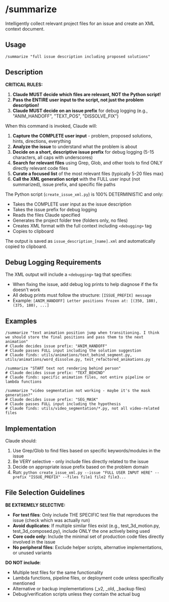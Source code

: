 # /summarize

Intelligently collect relevant project files for an issue and create an XML context document.

## Usage
```
/summarize "full issue description including proposed solutions"
```

## Description
**CRITICAL RULES:**
1. **Claude MUST decide which files are relevant, NOT the Python script!**
2. **Pass the ENTIRE user input to the script, not just the problem description!**
3. **Claude MUST decide on an issue prefix** for debug logging (e.g., "ANIM_HANDOFF", "TEXT_POS", "DISSOLVE_FIX")

When this command is invoked, Claude will:
1. **Capture the COMPLETE user input** - problem, proposed solutions, hints, directions, everything
2. **Analyze the issue** to understand what the problem is about
3. **Decide on a short, descriptive issue prefix** for debug logging (5-15 characters, all caps with underscores)
4. **Search for relevant files** using Grep, Glob, and other tools to find ONLY directly relevant code files
5. **Curate a focused list** of the most relevant files (typically 5-20 files max)
6. **Call the XML generation script** with the FULL user input (not summarized), issue prefix, and specific file paths

The Python script (`create_issue_xml.py`) is 100% DETERMINISTIC and only:
- Takes the COMPLETE user input as the issue description
- Takes the issue prefix for debug logging
- Reads the files Claude specified
- Generates the project folder tree (folders only, no files)
- Creates XML format with the full context including `<debugging>` tag
- Copies to clipboard

The output is saved as `issue_description_[name].xml` and automatically copied to clipboard.

## Debug Logging Requirements
The XML output will include a `<debugging>` tag that specifies:
- When fixing the issue, add debug log prints to help diagnose if the fix doesn't work
- All debug prints must follow the structure: `[ISSUE_PREFIX] message`
- Example: `[ANIM_HANDOFF] Letter positions frozen at: [(350, 180), (375, 180), ...]`

## Examples
```
/summarize "text animation position jump when transitioning. I think we should store the final positions and pass them to the next animation"
# Claude decides issue prefix: "ANIM_HANDOFF"
# Claude passes FULL input including the solution suggestion
# Claude finds: utils/animations/text_behind_segment.py, utils/animations/word_dissolve.py, test_refactored_animations.py

/summarize "START text not rendering behind person"
# Claude decides issue prefix: "TEXT_BEHIND"
# Claude finds: specific animation files, not entire pipeline or lambda functions

/summarize "video segmentation not working - maybe it's the mask generation?"
# Claude decides issue prefix: "SEG_MASK"
# Claude passes FULL input including the hypothesis
# Claude finds: utils/video_segmentation/*.py, not all video-related files
```

## Implementation
Claude should:
1. Use Grep/Glob to find files based on specific keywords/modules in the issue
2. Be VERY selective - only include files directly related to the issue
3. Decide on appropriate issue prefix based on the problem domain
4. Run: `python create_issue_xml.py --issue "FULL USER INPUT HERE" --prefix "ISSUE_PREFIX" --files file1 file2 file3...`

## File Selection Guidelines
**BE EXTREMELY SELECTIVE:**
- **For test files**: Only include THE SPECIFIC test file that reproduces the issue (check which was actually run)
- **Avoid duplicates**: If multiple similar files exist (e.g., test_3d_motion.py, test_3d_composed.py), include ONLY the one actively being used
- **Core code only**: Include the minimal set of production code files directly involved in the issue
- **No peripheral files**: Exclude helper scripts, alternative implementations, or unused variants

**DO NOT include**: 
- Multiple test files for the same functionality
- Lambda functions, pipeline files, or deployment code unless specifically mentioned
- Alternative or backup implementations (_v2, _old, _backup files)
- Debug/verification scripts unless they contain the actual bug